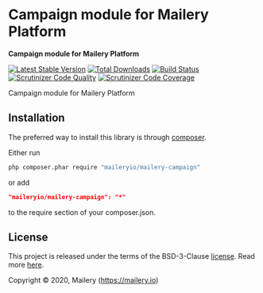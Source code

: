 # Campaign module for Mailery Platform

**Campaign module for Mailery Platform**

[![Latest Stable Version](https://poser.pugx.org/maileryio/mailery-campaign/v/stable)](https://packagist.org/packages/maileryio/mailery-campaign)
[![Total Downloads](https://poser.pugx.org/maileryio/mailery-campaign/downloads)](https://packagist.org/packages/maileryio/mailery-campaign)
[![Build Status](https://travis-ci.com/maileryio/mailery-campaign.svg?branch=master)](https://travis-ci.com/maileryio/mailery-campaign)
[![Scrutinizer Code Quality](https://img.shields.io/scrutinizer/g/maileryio/mailery-campaign.svg)](https://scrutinizer-ci.com/g/maileryio/mailery-campaign/)
[![Scrutinizer Code Coverage](https://img.shields.io/scrutinizer/coverage/g/maileryio/mailery-campaign.svg)](https://scrutinizer-ci.com/g/maileryio/mailery-campaign/)

Campaign module for Mailery Platform

## Installation

The preferred way to install this library is through [composer](http://getcomposer.org/download/).

Either run

```sh
php composer.phar require "maileryio/mailery-campaign"
```

or add

```json
"maileryio/mailery-campaign": "*"
```

to the require section of your composer.json.

## License

This project is released under the terms of the BSD-3-Clause [license](LICENSE).
Read more [here](http://choosealicense.com/licenses/bsd-3-clause).

Copyright © 2020, Mailery (https://mailery.io)
